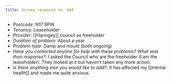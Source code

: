 ```yaml
---
title: Survey response no. 045
---
```


- *Postcode*: N17 9PW 
- *Tenancy*: Leaseholder  
- *Provider*: [[Haringey]] council as freeholder  
- *Duration of problem*: About a year  
- *Problem type*: Damp and mould (both ongoing)  
- *Have you contacted anyone for help with these problems? What was their response?*: I asked the Council who are the freeholder (I am the leaseholder). They looked at it but haven't taken any more action.  
- *Is there anything else you would like to add?*: It  has affected my [[mental health]] and made me quite anxious.